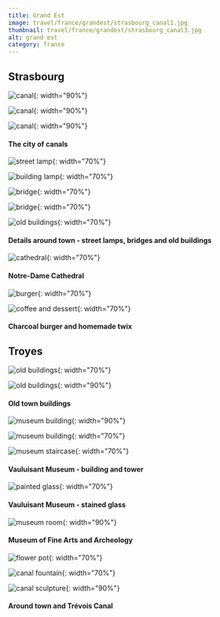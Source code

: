 ```yaml
---
title: Grand Est
image: travel/france/grandest/strasbourg_canal1.jpg
thumbnail: travel/france/grandest/strasbourg_canal3.jpg
alt: grand est
category: france
---
```


## Strasbourg

![canal](./assets/img/travel/france/grandest/strasbourg_canal2.jpg){: width="90%"}

![canal](./assets/img/travel/france/grandest/strasbourg_canal3.jpg){: width="90%"}

![canal](./assets/img/travel/france/grandest/strasbourg_canal4.jpg){: width="90%"}

#### The city of canals

![street lamp](./assets/img/travel/france/grandest/strasbourg_lamp1.jpg){: width="70%"}

![building lamp](./assets/img/travel/france/grandest/strasbourg_lamp2.jpg){: width="70%"}

![bridge](./assets/img/travel/france/grandest/strasbourg_bridge1.jpg){: width="70%"}

![bridge](./assets/img/travel/france/grandest/strasbourg_bridge2.jpg){: width="70%"}

![old buildings](./assets/img/travel/france/grandest/strasbourg_buildings.jpg){: width="70%"}

#### Details around town - street lamps, bridges and old buildings

![cathedral](./assets/img/travel/france/grandest/strasbourg_night.jpg){: width="70%"}

#### Notre-Dame Cathedral

![burger](./assets/img/travel/france/grandest/strasbourg_burger.jpg){: width="70%"}

![coffee and dessert](./assets/img/travel/france/grandest/strasbourg_twix.jpg){: width="70%"}

#### Charcoal burger and homemade twix

## Troyes

![old buildings](./assets/img/travel/france/grandest/troyes_buildings2.jpg){: width="70%"}

![old buildings](./assets/img/travel/france/grandest/troyes_buildings1.jpg){: width="90%"}

#### Old town buildings

![museum building](./assets/img/travel/france/grandest/troyes_museum1.jpg){: width="90%"}

![museum building](./assets/img/travel/france/grandest/troyes_museum2.jpg){: width="70%"}

![museum staircase](./assets/img/travel/france/grandest/troyes_museum3.jpg){: width="70%"}

#### Vauluisant Museum - building and tower

![painted glass](./assets/img/travel/france/grandest/troyes_museum4.jpg){: width="70%"}

#### Vauluisant Museum - stained glass

![museum room](./assets/img/travel/france/grandest/troyes_museum5.jpg){: width="90%"}

#### Museum of Fine Arts and Archeology

![flower pot](./assets/img/travel/france/grandest/troyes_flowers.jpg){: width="70%"}

![canal fountain](./assets/img/travel/france/grandest/troyes_fountain.jpg){: width="70%"}

![canal sculpture](./assets/img/travel/france/grandest/troyes_sculpture.jpg){: width="90%"}

#### Around town and Trévois Canal

